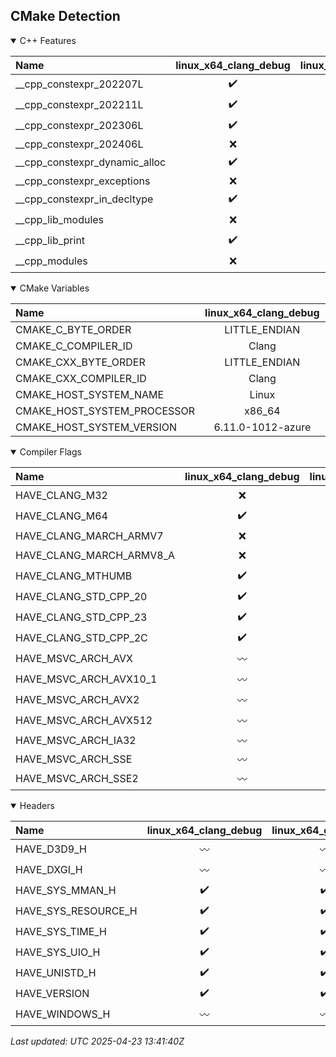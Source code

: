 ## CMake Detection
<details open>

<summary>C++ Features</summary>



| Name | linux_x64_clang_debug | linux_x64_gcc_debug | macos_arm64_clang_debug | macos_arm64_gcc_debug | windows_x64_clang_debug | windows_x64_gcc_debug | windows_x64_msvc_debug |
|:---- |:---------------------:|:-------------------:|:-----------------------:|:---------------------:|:-----------------------:|:---------------------:|:----------------------:|
| __cpp_constexpr_202207L | :heavy_check_mark: | :heavy_check_mark: | :x: | :x: | :heavy_check_mark: | :x: | :x: |
| __cpp_constexpr_202211L | :heavy_check_mark: | :heavy_check_mark: | :x: | :x: | :heavy_check_mark: | :x: | :x: |
| __cpp_constexpr_202306L | :heavy_check_mark: | :x: | :x: | :x: | :heavy_check_mark: | :x: | :x: |
| __cpp_constexpr_202406L | :x: | :x: | :x: | :x: | :x: | :x: | :x: |
| __cpp_constexpr_dynamic_alloc | :heavy_check_mark: | :heavy_check_mark: | :heavy_check_mark: | :heavy_check_mark: | :heavy_check_mark: | :heavy_check_mark: | :heavy_check_mark: |
| __cpp_constexpr_exceptions | :x: | :x: | :x: | :x: | :x: | :x: | :x: |
| __cpp_constexpr_in_decltype | :heavy_check_mark: | :heavy_check_mark: | :heavy_check_mark: | :heavy_check_mark: | :heavy_check_mark: | :heavy_check_mark: | :x: |
| __cpp_lib_modules | :x: | :x: | :x: | :x: | :x: | :x: | :heavy_check_mark: |
| __cpp_lib_print | :heavy_check_mark: | :x: | :x: | :x: | :heavy_check_mark: | :x: | :heavy_check_mark: |
| __cpp_modules | :x: | :x: | :x: | :x: | :x: | :x: | :heavy_check_mark: |


</details>

<details open>

<summary>CMake Variables</summary>



| Name | linux_x64_clang_debug | linux_x64_gcc_debug | macos_arm64_clang_debug | macos_arm64_gcc_debug | windows_x64_clang_debug | windows_x64_gcc_debug | windows_x64_msvc_debug |
|:---- |:---------------------:|:-------------------:|:-----------------------:|:---------------------:|:-----------------------:|:---------------------:|:----------------------:|
| CMAKE_C_BYTE_ORDER | LITTLE_ENDIAN | LITTLE_ENDIAN | LITTLE_ENDIAN | LITTLE_ENDIAN | LITTLE_ENDIAN | LITTLE_ENDIAN | LITTLE_ENDIAN |
| CMAKE_C_COMPILER_ID | Clang | GNU | AppleClang | AppleClang | Clang | GNU | MSVC |
| CMAKE_CXX_BYTE_ORDER | LITTLE_ENDIAN | LITTLE_ENDIAN | LITTLE_ENDIAN | LITTLE_ENDIAN | LITTLE_ENDIAN | LITTLE_ENDIAN | LITTLE_ENDIAN |
| CMAKE_CXX_COMPILER_ID | Clang | GNU | AppleClang | AppleClang | Clang | GNU | MSVC |
| CMAKE_HOST_SYSTEM_NAME | Linux | Linux | Darwin | Darwin | Windows | Windows | Windows |
| CMAKE_HOST_SYSTEM_PROCESSOR | x86_64 | x86_64 | arm64 | arm64 | AMD64 | AMD64 | AMD64 |
| CMAKE_HOST_SYSTEM_VERSION | 6.11.0-1012-azure | 6.11.0-1012-azure | 23.6.0 | 23.6.0 | 10.0.20348 | 10.0.20348 | 10.0.20348 |


</details>

<details open>

<summary>Compiler Flags</summary>



| Name | linux_x64_clang_debug | linux_x64_gcc_debug | macos_arm64_clang_debug | macos_arm64_gcc_debug | windows_x64_clang_debug | windows_x64_gcc_debug | windows_x64_msvc_debug |
|:---- |:---------------------:|:-------------------:|:-----------------------:|:---------------------:|:-----------------------:|:---------------------:|:----------------------:|
| HAVE_CLANG_M32 | :x: | :x: | :heavy_check_mark: | :heavy_check_mark: | :x: | :x: | :wavy_dash: |
| HAVE_CLANG_M64 | :heavy_check_mark: | :heavy_check_mark: | :heavy_check_mark: | :heavy_check_mark: | :heavy_check_mark: | :heavy_check_mark: | :wavy_dash: |
| HAVE_CLANG_MARCH_ARMV7 | :x: | :x: | :x: | :x: | :x: | :x: | :wavy_dash: |
| HAVE_CLANG_MARCH_ARMV8_A | :x: | :x: | :heavy_check_mark: | :heavy_check_mark: | :x: | :x: | :wavy_dash: |
| HAVE_CLANG_MTHUMB | :heavy_check_mark: | :x: | :heavy_check_mark: | :heavy_check_mark: | :heavy_check_mark: | :x: | :wavy_dash: |
| HAVE_CLANG_STD_CPP_20 | :heavy_check_mark: | :heavy_check_mark: | :heavy_check_mark: | :heavy_check_mark: | :heavy_check_mark: | :heavy_check_mark: | :wavy_dash: |
| HAVE_CLANG_STD_CPP_23 | :heavy_check_mark: | :heavy_check_mark: | :x: | :x: | :heavy_check_mark: | :heavy_check_mark: | :wavy_dash: |
| HAVE_CLANG_STD_CPP_2C | :heavy_check_mark: | :x: | :x: | :x: | :heavy_check_mark: | :x: | :wavy_dash: |
| HAVE_MSVC_ARCH_AVX | :wavy_dash: | :wavy_dash: | :wavy_dash: | :wavy_dash: | :wavy_dash: | :wavy_dash: | :heavy_check_mark: |
| HAVE_MSVC_ARCH_AVX10_1 | :wavy_dash: | :wavy_dash: | :wavy_dash: | :wavy_dash: | :wavy_dash: | :wavy_dash: | :heavy_check_mark: |
| HAVE_MSVC_ARCH_AVX2 | :wavy_dash: | :wavy_dash: | :wavy_dash: | :wavy_dash: | :wavy_dash: | :wavy_dash: | :heavy_check_mark: |
| HAVE_MSVC_ARCH_AVX512 | :wavy_dash: | :wavy_dash: | :wavy_dash: | :wavy_dash: | :wavy_dash: | :wavy_dash: | :heavy_check_mark: |
| HAVE_MSVC_ARCH_IA32 | :wavy_dash: | :wavy_dash: | :wavy_dash: | :wavy_dash: | :wavy_dash: | :wavy_dash: | :x: |
| HAVE_MSVC_ARCH_SSE | :wavy_dash: | :wavy_dash: | :wavy_dash: | :wavy_dash: | :wavy_dash: | :wavy_dash: | :x: |
| HAVE_MSVC_ARCH_SSE2 | :wavy_dash: | :wavy_dash: | :wavy_dash: | :wavy_dash: | :wavy_dash: | :wavy_dash: | :heavy_check_mark: |


</details>

<details open>

<summary>Headers</summary>



| Name | linux_x64_clang_debug | linux_x64_gcc_debug | macos_arm64_clang_debug | macos_arm64_gcc_debug | windows_x64_clang_debug | windows_x64_gcc_debug | windows_x64_msvc_debug |
|:---- |:---------------------:|:-------------------:|:-----------------------:|:---------------------:|:-----------------------:|:---------------------:|:----------------------:|
| HAVE_D3D9_H | :wavy_dash: | :wavy_dash: | :wavy_dash: | :wavy_dash: | :heavy_check_mark: | :heavy_check_mark: | :heavy_check_mark: |
| HAVE_DXGI_H | :wavy_dash: | :wavy_dash: | :wavy_dash: | :wavy_dash: | :heavy_check_mark: | :heavy_check_mark: | :heavy_check_mark: |
| HAVE_SYS_MMAN_H | :heavy_check_mark: | :heavy_check_mark: | :heavy_check_mark: | :heavy_check_mark: | :wavy_dash: | :wavy_dash: | :wavy_dash: |
| HAVE_SYS_RESOURCE_H | :heavy_check_mark: | :heavy_check_mark: | :heavy_check_mark: | :heavy_check_mark: | :wavy_dash: | :wavy_dash: | :wavy_dash: |
| HAVE_SYS_TIME_H | :heavy_check_mark: | :heavy_check_mark: | :heavy_check_mark: | :heavy_check_mark: | :wavy_dash: | :wavy_dash: | :wavy_dash: |
| HAVE_SYS_UIO_H | :heavy_check_mark: | :heavy_check_mark: | :heavy_check_mark: | :heavy_check_mark: | :wavy_dash: | :wavy_dash: | :wavy_dash: |
| HAVE_UNISTD_H | :heavy_check_mark: | :heavy_check_mark: | :heavy_check_mark: | :heavy_check_mark: | :wavy_dash: | :wavy_dash: | :wavy_dash: |
| HAVE_VERSION | :heavy_check_mark: | :heavy_check_mark: | :heavy_check_mark: | :heavy_check_mark: | :heavy_check_mark: | :heavy_check_mark: | :heavy_check_mark: |
| HAVE_WINDOWS_H | :wavy_dash: | :wavy_dash: | :wavy_dash: | :wavy_dash: | :heavy_check_mark: | :heavy_check_mark: | :heavy_check_mark: |


</details>

*Last updated: UTC 2025-04-23 13:41:40Z*
